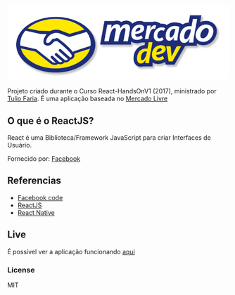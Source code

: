 ![Logo](./src/logo2.png)

Projeto criado durante o Curso React-HandsOnV1 (2017), ministrado por [Tulio Faria](https://github.com/tuliofaria). É uma aplicação baseada no [Mercado Livre](https://www.mercadolivre.com.br/)

## O que é o ReactJS? ##
React é uma Biblioteca/Framework JavaScript para criar Interfaces de Usuário.

Fornecido por: [Facebook](https://github.com/facebook/react)

## Referencias ##

* [Facebook code](https://code.facebook.com/projects/176988925806765/react/)
* [ReactJS](https://reactjs.org/)
* [React Native](https://facebook.github.io/react-native/)

## Live ##
É possível ver a aplicação funcionando [aqui](https://mercado-dev-f078d.firebaseapp.com/)

### License ###
MIT